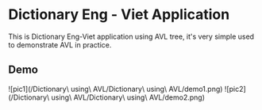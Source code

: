 # Dictionary Eng - Viet Application
This is Dictionary Eng-Viet application using AVL tree, it's very simple used to demonstrate AVL in practice.
## Demo
![pic1](/Dictionary\ using\ AVL/Dictionary\ using\ AVL/demo1.png)
![pic2](/Dictionary\ using\ AVL/Dictionary\ using\ AVL/demo2.png)